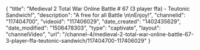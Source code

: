 {
    "title": "Medieval 2 Total War Online Battle # 67 (3 player ffa) - Teutonic Sandwich!",
    "description": "A free for all Battle \n\nEnjoy!",
    "channelid": "117404700",
    "videoid": "117406029",
    "date_created": "1402435629",
    "date_modified": "1506478303",
    "type": "captivate",
    "layout": "channelVideo",
    "url": "\/channel-4\/medieval-2-total-war-online-battle-67-3-player-ffa-teutonic-sandwich\/117404700-117406029"
}